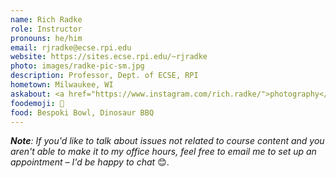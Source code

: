```yaml
---
name: Rich Radke
role: Instructor
pronouns: he/him
email: rjradke@ecse.rpi.edu
website: https://sites.ecse.rpi.edu/~rjradke
photo: images/radke-pic-sm.jpg
description: Professor, Dept. of ECSE, RPI 
hometown: Milwaukee, WI
askabout: <a href="https://www.instagram.com/rich.radke/">photography</a>📷, board games, logic puzzles, glassworking
foodemoji: 🍜
food: Bespoki Bowl, Dinosaur BBQ
---
```


<i><b>Note</b>: If you'd like to talk about issues not related to course content and you aren't able to make it to my office hours, feel free to email me to set up an appointment – I'd be happy to chat </i>😊.
